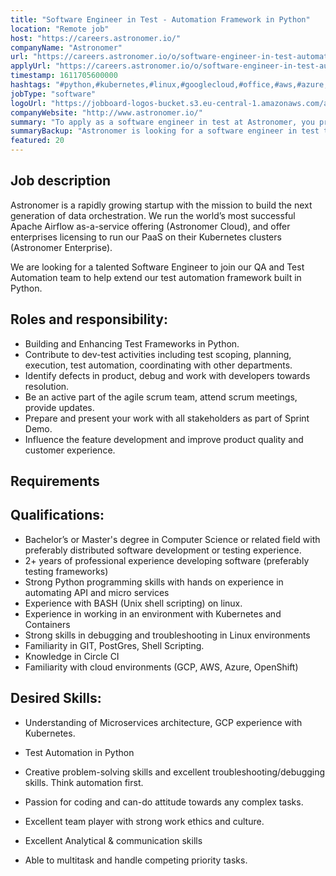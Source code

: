 ```yaml
---
title: "Software Engineer in Test - Automation Framework in Python"
location: "Remote job"
host: "https://careers.astronomer.io/"
companyName: "Astronomer"
url: "https://careers.astronomer.io/o/software-engineer-in-test-automation-framework-in-python"
applyUrl: "https://careers.astronomer.io/o/software-engineer-in-test-automation-framework-in-python/c/new"
timestamp: 1611705600000
hashtags: "#python,#kubernetes,#linux,#googlecloud,#office,#aws,#azure,#git,#postgresql,#scrum"
jobType: "software"
logoUrl: "https://jobboard-logos-bucket.s3.eu-central-1.amazonaws.com/astronomer"
companyWebsite: "http://www.astronomer.io/"
summary: "To apply as a software engineer in test at Astronomer, you preferably need to have 2+ years of professional experience developing software."
summaryBackup: "Astronomer is looking for a software engineer in test that has experience in: #python, #kubernetes, #linux."
featured: 20
---
```


## Job description

Astronomer is a rapidly growing startup with the mission to build the next generation of data orchestration. We run the world’s most successful Apache Airflow as-a-service offering (Astronomer Cloud), and offer enterprises licensing to run our PaaS on their Kubernetes clusters (Astronomer Enterprise).

We are looking for a talented Software Engineer to join our QA and Test Automation team to help extend our test automation framework built in Python.

## Roles and responsibility:

*   Building and Enhancing Test Frameworks in Python.
*   Contribute to dev-test activities including test scoping, planning, execution, test automation, coordinating with other departments.
*   Identify defects in product, debug and work with developers towards resolution.
*   Be an active part of the agile scrum team, attend scrum meetings, provide updates.
*   Prepare and present your work with all stakeholders as part of Sprint Demo.
*   Influence the feature development and improve product quality and customer experience.

## Requirements

## Qualifications:

*   Bachelor’s or Master's degree in Computer Science or related field with preferably distributed software development or testing experience.
*   2+ years of professional experience developing software (preferably testing frameworks)
*   Strong Python programming skills with hands on experience in automating API and micro services
*   Experience with BASH (Unix shell scripting) on linux.
*   Experience in working in an environment with Kubernetes and Containers
*   Strong skills in debugging and troubleshooting in Linux environments
*   Familiarity in GIT, PostGres, Shell Scripting.
*   Knowledge in Circle CI
*   Familiarity with cloud environments (GCP, AWS, Azure, OpenShift)

## Desired Skills:

*   Understanding of Microservices architecture, GCP experience with Kubernetes.
*   Test Automation in Python

*   Creative problem-solving skills and excellent troubleshooting/debugging skills. Think automation first.
*   Passion for coding and can-do attitude towards any complex tasks.
*   Excellent team player with strong work ethics and culture.
*   Excellent Analytical & communication skills
*   Able to multitask and handle competing priority tasks.
